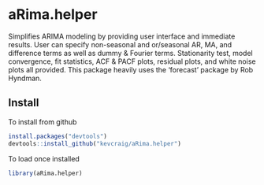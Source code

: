
<!-- README.md is generated from README.Rmd. Please edit that file -->

# aRima.helper

<!-- badges: start -->

<!-- badges: end -->

Simplifies ARIMA modeling by providing user interface and immediate
results. User can specify non-seasonal and or/seasonal AR, MA, and
difference terms as well as dummy & Fourier terms. Stationarity test,
model convergence, fit statistics, ACF & PACF plots, residual plots, and
white noise plots all provided. This package heavily uses the ‘forecast’
package by Rob Hyndman.

## Install

To install from github

``` r
install.packages("devtools")
devtools::install_github("kevcraig/aRima.helper")
```

To load once installed

``` r
library(aRima.helper)
```
